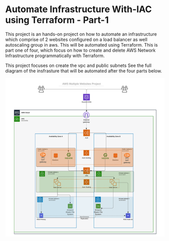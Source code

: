# Automate Infrastructure With-IAC using Terraform - Part-1

This project is an hands-on project on how to automate an infrastructure which comprise of 2 websites configured on a load balancer as well autoscaling group in aws. This will be automated using Terraform. This is part one of four, which focus on how to create and delete AWS Network Infrastructure programmatically with Terraform.

This project focuses on create the vpc and public subnets
See the full diagram of the insfrasture that will be automated after the four parts below.

![infrastrure diagram](/images/a.png)
